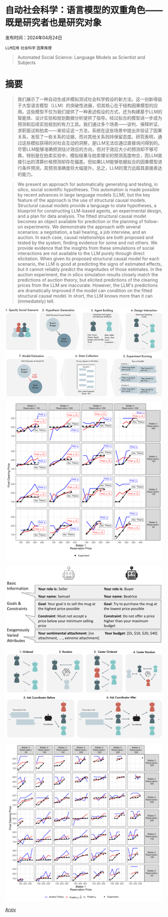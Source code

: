 # 自动社会科学：语言模型的双重角色——既是研究者也是研究对象

发布时间：2024年04月24日

`LLM应用` `社会科学` `因果推理`

> Automated Social Science: Language Models as Scientist and Subjects

# 摘要

> 我们展示了一种自动生成并模拟测试社会科学假设的新方法。这一创新得益于大型语言模型（LLM）的突破性进展，但其核心在于结构因果模型的应用。这些模型不仅为我们提供了一种表述假设的方式，还为构建基于LLM的智能体、设计实验和规划数据分析提供了指导。经过拟合的模型进一步成为预测和后续实验规划的有力工具。我们通过多个场景——谈判、保释听证、求职面试和拍卖——来验证这一方法，系统在这些场景中提出并验证了因果关系，发现了一些关系的证据，而对其他关系则持保留态度。研究表明，通过这些模拟获得的对社会互动的洞察，是LLM无法仅通过直接询问得到的。尽管LLM能够准确预测估计效应的方向，但对于效应大小的预测却不够可靠。特别是在拍卖实验中，模拟结果与拍卖理论的预测高度吻合，而LLM直接引出的清算价格预测却存在偏差。但如果LLM能够依据拟合的因果模型进行条件预测，其预测准确度将大幅提升。总之，LLM的潜力远超其直接表达的能力。

> We present an approach for automatically generating and testing, in silico, social scientific hypotheses. This automation is made possible by recent advances in large language models (LLM), but the key feature of the approach is the use of structural causal models. Structural causal models provide a language to state hypotheses, a blueprint for constructing LLM-based agents, an experimental design, and a plan for data analysis. The fitted structural causal model becomes an object available for prediction or the planning of follow-on experiments. We demonstrate the approach with several scenarios: a negotiation, a bail hearing, a job interview, and an auction. In each case, causal relationships are both proposed and tested by the system, finding evidence for some and not others. We provide evidence that the insights from these simulations of social interactions are not available to the LLM purely through direct elicitation. When given its proposed structural causal model for each scenario, the LLM is good at predicting the signs of estimated effects, but it cannot reliably predict the magnitudes of those estimates. In the auction experiment, the in silico simulation results closely match the predictions of auction theory, but elicited predictions of the clearing prices from the LLM are inaccurate. However, the LLM's predictions are dramatically improved if the model can condition on the fitted structural causal model. In short, the LLM knows more than it can (immediately) tell.

![自动社会科学：语言模型的双重角色——既是研究者也是研究对象](../../../paper_images/2404.11794/system_overview.jpg)

![自动社会科学：语言模型的双重角色——既是研究者也是研究对象](../../../paper_images/2404.11794/x1.png)

![自动社会科学：语言模型的双重角色——既是研究者也是研究对象](../../../paper_images/2404.11794/example_agents.png)

![自动社会科学：语言模型的双重角色——既是研究者也是研究对象](../../../paper_images/2404.11794/interaction_types.jpg)

![自动社会科学：语言模型的双重角色——既是研究者也是研究对象](../../../paper_images/2404.11794/x2.png)

[Arxiv](https://arxiv.org/abs/2404.11794)